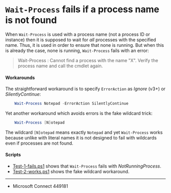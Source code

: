 # `Wait-Process` fails if a process name is not found

When `Wait-Process` is used with a process name (not a process ID or instance)
then it is supposed to wait for *all* processes with the specified name. Thus,
it is used in order to ensure that none is running. But when this is already
the case, none is running, `Wait-Process` fails with an error:

> Wait-Process : Cannot find a process with the name "X". Verify the process name and call the cmdlet again.

#### Workarounds

The straightforward workaround is to specify `ErrorAction` as *Ignore* (v3+) or
*SilentlyContinue*:

```powershell
    Wait-Process Notepad -ErrorAction SilentlyContinue
```

Yet another workaround which avoids errors is the fake wildcard trick:

```powershell
    Wait-Process [N]otepad
```

The wildcard `[N]otepad` means exactly `Notepad` and yet `Wait-Process` works
because unlike with literal names it is not designed to fail with wildcards
even if processes are not found.

#### Scripts

- [Test-1-fails.ps1](Test-1-fails.ps1) shows that `Wait-Process` fails with *NotRunningProcess*.
- [Test-2-works.ps1](Test-2-works.ps1) shows the fake wildcard workaround.

---

- Microsoft Connect 449181
